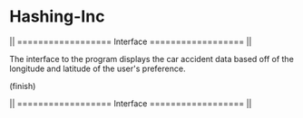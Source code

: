 # Hashing-Inc


|| ================== Interface ================== ||

The interface to the program displays the car accident 
data based off of the longitude and latitude of the 
user's preference.

(finish)

|| ================== Interface ================== ||

